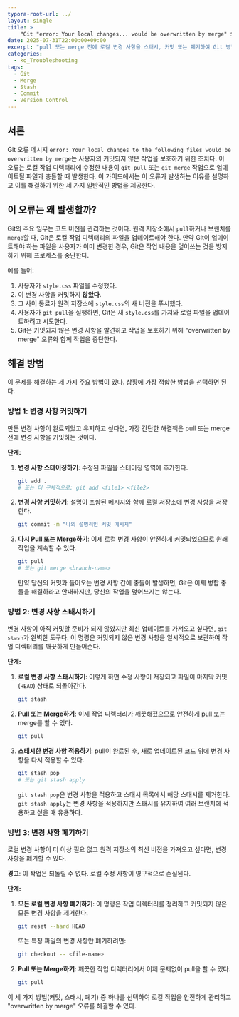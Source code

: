 ```yaml
---
typora-root-url: ../
layout: single
title: >
    "Git "error: Your local changes... would be overwritten by merge" 오류 해결 방법"
date: 2025-07-31T22:00:00+09:00
excerpt: "pull 또는 merge 전에 로컬 변경 사항을 스태시, 커밋 또는 폐기하여 Git 병합 오류를 해결하세요."
categories:
  - ko_Troubleshooting
tags:
  - Git
  - Merge
  - Stash
  - Commit
  - Version Control
---
```


## 서론

Git 오류 메시지 `error: Your local changes to the following files would be overwritten by merge`는 사용자의 커밋되지 않은 작업을 보호하기 위한 조치다. 이 오류는 로컬 작업 디렉터리에 수정한 내용이 `git pull` 또는 `git merge` 작업으로 업데이트될 파일과 충돌할 때 발생한다. 이 가이드에서는 이 오류가 발생하는 이유를 설명하고 이를 해결하기 위한 세 가지 일반적인 방법을 제공한다.

## 이 오류는 왜 발생할까?

Git의 주요 임무는 코드 버전을 관리하는 것이다. 원격 저장소에서 `pull`하거나 브랜치를 `merge`할 때, Git은 로컬 작업 디렉터리의 파일을 업데이트해야 한다. 만약 Git이 업데이트해야 하는 파일을 사용자가 이미 변경한 경우, Git은 작업 내용을 덮어쓰는 것을 방지하기 위해 프로세스를 중단한다.

예를 들어:
1. 사용자가 `style.css` 파일을 수정했다.
2. 이 변경 사항을 커밋하지 **않았다**.
3. 그 사이 동료가 원격 저장소에 `style.css`의 새 버전을 푸시했다.
4. 사용자가 `git pull`을 실행하면, Git은 새 `style.css`를 가져와 로컬 파일을 업데이트하려고 시도한다.
5. Git은 커밋되지 않은 변경 사항을 발견하고 작업을 보호하기 위해 "overwritten by merge" 오류와 함께 작업을 중단한다.

## 해결 방법

이 문제를 해결하는 세 가지 주요 방법이 있다. 상황에 가장 적합한 방법을 선택하면 된다.

### 방법 1: 변경 사항 커밋하기

만든 변경 사항이 완료되었고 유지하고 싶다면, 가장 간단한 해결책은 pull 또는 merge 전에 변경 사항을 커밋하는 것이다.

**단계:**
1.  **변경 사항 스테이징하기**: 수정된 파일을 스테이징 영역에 추가한다.
    ```bash
    git add . 
    # 또는 더 구체적으로: git add <file1> <file2>
    ```
2.  **변경 사항 커밋하기**: 설명이 포함된 메시지와 함께 로컬 저장소에 변경 사항을 저장한다.
    ```bash
    git commit -m "나의 설명적인 커밋 메시지"
    ```
3.  **다시 Pull 또는 Merge하기**: 이제 로컬 변경 사항이 안전하게 커밋되었으므로 원래 작업을 계속할 수 있다.
    ```bash
    git pull
    # 또는 git merge <branch-name>
    ```
    만약 당신의 커밋과 들어오는 변경 사항 간에 충돌이 발생하면, Git은 이제 병합 충돌을 해결하라고 안내하지만, 당신의 작업을 덮어쓰지는 않는다.

### 방법 2: 변경 사항 스태시하기

변경 사항이 아직 커밋할 준비가 되지 않았지만 최신 업데이트를 가져오고 싶다면, `git stash`가 완벽한 도구다. 이 명령은 커밋되지 않은 변경 사항을 일시적으로 보관하여 작업 디렉터리를 깨끗하게 만들어준다.

**단계:**
1.  **로컬 변경 사항 스태시하기**: 이렇게 하면 수정 사항이 저장되고 파일이 마지막 커밋(`HEAD`) 상태로 되돌아간다.
    ```bash
    git stash
    ```
2.  **Pull 또는 Merge하기**: 이제 작업 디렉터리가 깨끗해졌으므로 안전하게 pull 또는 merge를 할 수 있다.
    ```bash
    git pull
    ```
3.  **스태시한 변경 사항 적용하기**: pull이 완료된 후, 새로 업데이트된 코드 위에 변경 사항을 다시 적용할 수 있다.
    ```bash
    git stash pop
    # 또는 git stash apply
    ```
    `git stash pop`은 변경 사항을 적용하고 스태시 목록에서 해당 스태시를 제거한다. `git stash apply`는 변경 사항을 적용하지만 스태시를 유지하여 여러 브랜치에 적용하고 싶을 때 유용하다.

### 방법 3: 변경 사항 폐기하기

로컬 변경 사항이 더 이상 필요 없고 원격 저장소의 최신 버전을 가져오고 싶다면, 변경 사항을 폐기할 수 있다.

**경고**: 이 작업은 되돌릴 수 없다. 로컬 수정 사항이 영구적으로 손실된다.

**단계:**
1.  **모든 로컬 변경 사항 폐기하기**: 이 명령은 작업 디렉터리를 정리하고 커밋되지 않은 모든 변경 사항을 제거한다.
    ```bash
    git reset --hard HEAD
    ```
    또는 특정 파일의 변경 사항만 폐기하려면:
    ```bash
    git checkout -- <file-name>
    ```
2.  **Pull 또는 Merge하기**: 깨끗한 작업 디렉터리에서 이제 문제없이 pull을 할 수 있다.
    ```bash
    git pull
    ```

이 세 가지 방법(커밋, 스태시, 폐기) 중 하나를 선택하여 로컬 작업을 안전하게 관리하고 "overwritten by merge" 오류를 해결할 수 있다.
